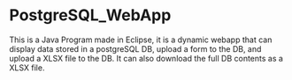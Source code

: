 # PostgreSQL_WebApp
This is a Java Program made in Eclipse, it is a dynamic webapp that can display data stored in a postgreSQL DB, upload a form to the DB, and upload a XLSX file to the DB. It can also download the full DB contents as a XLSX file.
